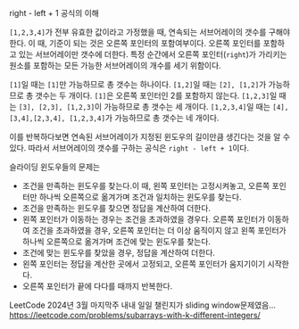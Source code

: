 right - left + 1 공식의 이해

`[1,2,3,4]`가 전부 유효한 값이라고 가정했을 때, 연속되는 서브어레이의 갯수를 구해야한다. 이 때, 기준이 되는 것은 오른쪽 포인터의 포함여부이다. 오른쪽 포인터를 포함하고 있는 서브어레이만 갯수에 더한다. 특정 순간에서 오른쪽 포인터(`right`)가 가리키는 원소를 포함하는 모든 가능한 서브어레이의 개수를 세기 위함이다.

`[1]`일 때는 `[1]`만 가능하므로 총 갯수는 하나이다.
`[1,2]`일 때는 `[2], [1,2]`가 가능하므로 총 갯수는 두 개이다. `[1]`은 오른쪽 포인터인 2를 포함하지 않는다.
`[1,2,3]`일 때는 `[3], [2,3], [1,2,3]`이 가능하므로 총 갯수는 세 개이다.
`[1,2,3,4]`일 때는 `[4], [3,4],[2,3,4], [1,2,3,4]`가 가능하므로 총 갯수는 네 개이다.

이를 반복하다보면 연속된 서브어레이가 지정된 윈도우의 길이만큼 생긴다는 것을 알 수 있다. 
따라서 서브어레이의 갯수를 구하는 공식은 `right - left + 1`이다.

슬라이딩 윈도우들의 문제는
- 조건을 만족하는 윈도우를 찾는다.이 때, 왼쪽 포인터는 고정시켜놓고, 오른쪽 포인터만 하나씩 오른쪽으로 옮겨가며 조건과 일치하는 윈도우를 찾는다.
- 조건을 만족하는 윈도우를 찾으면 정답을 계산하여 더한다.
- 왼쪽 포인터가 이동하는 경우는 조건을 초과하였을 경우다. 오른쪽 포인터가 이동하여 조건을 초과하였을 경우, 오른쪽 포인터는 더 이상 움직이지 않고 왼쪽 포인터가 하나씩 오른쪽으로 옮겨가며 조건에 맞는 윈도우를 찾는다.
- 조건에 맞는 윈도우를 찾았을 경우, 정답을 계산하여 더한다.
- 왼쪽 포인터는 정답을 계산한 곳에서 고정되고, 오른쪽 포인터가 움지기이기 시작한다.
- 오른쪽 포인터가 끝에 다다를 때까지 반복한다. 

LeetCode 2024년 3월 마지막주 내내 일일 챌린지가 sliding window문제였음... https://leetcode.com/problems/subarrays-with-k-different-integers/
